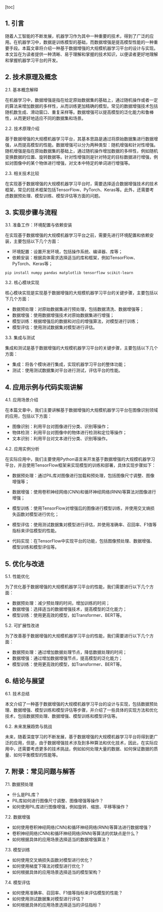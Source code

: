 
[toc]                    
                
                
## 1. 引言

随着人工智能的不断发展，机器学习作为其中一种重要的技术，得到了广泛的应用。在机器学习中，数据是训练模型的基础，而数据增强是提高模型性能的一种重要手段。本篇文章将介绍一种基于数据增强的大规模机器学习平台的设计与实现。本文旨在为读者提供一种清晰、易于理解和掌握的技术知识，以便读者更好地理解和掌握机器学习平台的开发。

## 2. 技术原理及概念

2.1. 基本概念解释

在机器学习中，数据增强是指在给定原始数据集的基础上，通过随机操作或者一定的算法来增加数据的多样性，从而训练更加精确的模型。常见的数据增强技术包括随机数生成、滑动窗口、重复采样等。数据增强可以提高模型的泛化能力和鲁棒性，从而更好地适应不同的数据集和场景。

2.2. 技术原理介绍

基于数据增强的大规模机器学习平台，其基本思路是通过将原始数据集进行数据增强，从而提高模型的性能。数据增强可以分为两种类型：随机增强和针对性增强。随机增强是指在原始数据集的基础上，通过随机操作增加数据的多样性，例如随机变换数据的位置、旋转数据等。针对性增强则是针对特定的目标数据进行增强，例如对图像中的某个物体进行增强，对文本中特定的单词进行增强等。

2.3. 相关技术比较

在实现基于数据增强的大规模机器学习平台时，需要选择适合数据增强技术的技术框架，常见的技术框架包括TensorFlow、PyTorch、Keras等。此外，还需要考虑数据预处理、模型训练、模型评估等方面的问题。

## 3. 实现步骤与流程

3.1. 准备工作：环境配置与依赖安装

在实现基于数据增强的大规模机器学习平台之前，需要先进行环境配置和依赖安装，主要包括以下几个方面：

- 环境配置：设置开发环境，包括操作系统、编译器、库等；
- 依赖安装：根据具体需求选择适当的库和框架，例如TensorFlow、PyTorch、Keras等；

```
pip install numpy pandas matplotlib tensorflow scikit-learn
```

3.2. 核心模块实现

核心模块实现是实现基于数据增强的大规模机器学习平台的关键步骤，主要包括以下几个方面：

- 数据预处理：对原始数据集进行预处理，包括数据清洗、数据增强等；
- 数据增强：使用数据增强技术对原始数据集进行增强；
- 模型训练：根据增强后的数据和对应的增强算法，对模型进行训练；
- 模型评估：使用测试数据集对模型进行评估。

3.3. 集成与测试

集成和测试是基于数据增强的大规模机器学习平台的关键步骤，主要包括以下几个方面：

- 集成：将各个模块进行集成，实现机器学习平台的整体功能；
- 测试：使用测试数据集对平台进行测试，评估平台的性能。

## 4. 应用示例与代码实现讲解

4.1. 应用场景介绍

在本篇文章中，我们主要讲解基于数据增强的大规模机器学习平台在图像识别领域的应用，包括以下方面：

- 图像识别：利用平台对图像进行分类、识别等操作；
- 物体检测：利用平台对图像中的物体进行检测和定位等操作；
- 文本识别：利用平台对文本进行分类、识别等操作。

4.2. 应用实例分析

在实际应用中，我们主要使用Python语言来开发基于数据增强的大规模机器学习平台，并且使用TensorFlow框架来实现模型的训练和部署，具体实现步骤如下：

- 数据预处理：通过PIL库对图像进行加载和预处理，包括图像尺寸调整、图像增强等；
- 数据增强：使用卷积神经网络(CNN)和循环神经网络(RNN)等算法对图像进行增强；
- 模型训练：使用TensorFlow对增强后的图像进行模型训练，并使用交叉熵损失函数对模型进行优化；
- 模型评估：使用测试数据集对模型进行评估，并使用准确率、召回率、F1值等指标来评估模型的性能。

- 代码实现：在TensorFlow中实现平台的功能，包括图像预处理、数据增强、模型训练和模型评估等。

## 5. 优化与改进

5.1. 性能优化

为了优化基于数据增强的大规模机器学习平台的性能，我们需要进行以下几个方面：

- 数据预处理：减少预处理的时间，增加训练的时间；
- 数据增强：选择适当的数据增强技术，提高模型的泛化能力；
- 模型训练：使用更高效的模型，如Transformer、BERT等。

5.2. 可扩展性改进

为了改善基于数据增强的大规模机器学习平台的性能，我们需要进行以下几个方面：

- 数据预处理：通过增加数据处理节点，降低数据处理的时间；
- 数据增强：通过增加数据增强节点，提高模型的泛化能力；
- 模型训练：使用更高效的模型，如Transformer、BERT等。

## 6. 结论与展望

6.1. 技术总结

本文介绍了一种基于数据增强的大规模机器学习平台的设计与实现，包括数据预处理、数据增强、模型训练和模型评估等步骤，并介绍了一些具体的实现方法和优化技术，包括数据预处理、数据增强、模型训练和模型评估等。

6.2. 未来发展趋势与挑战

未来，随着深度学习的不断发展，基于数据增强的大规模机器学习平台将得到更广泛的应用，但是，由于数据增强技术涉及到多种算法和优化技术，因此，在实际应用中，还需要考虑更多的技术挑战，例如如何处理大量的数据、如何保证数据的质量、如何平衡模型的性能等。

## 7. 附录：常见问题与解答

7.1. 数据预处理

- 什么是PIL库？
- PIL库如何进行图像尺寸调整、图像增强等操作？
- 如何使用PIL库进行图像增强，例如旋转、缩放、平移等操作？

7.2. 数据增强

- 如何使用卷积神经网络(CNN)和循环神经网络(RNN)等算法进行数据增强？
- 卷积神经网络(CNN)和循环神经网络(RNN)等算法的优缺点是什么？
- 如何根据具体的应用场景选择适当的数据增强算法？

7.3. 模型训练

- 如何使用交叉熵损失函数对模型进行优化？
- 如何使用梯度下降法对模型进行优化？
- 如何根据具体的应用场景选择适当的模型架构？

7.4. 模型评估

- 如何使用准确率、召回率、F1值等指标来评估模型的性能？
- 如何使用测试数据集对模型进行评估？
- 如何根据具体的应用场景选择适当的评估指标？

